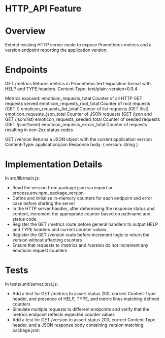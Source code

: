 # HTTP_API Feature

# Overview
Extend existing HTTP server mode to expose Prometheus metrics and a version endpoint reporting the application version.

# Endpoints

GET /metrics
  Returns metrics in Prometheus text exposition format with HELP and TYPE headers.
  Content-Type: text/plain; version=0.0.4

Metrics exposed:
  emoticon_requests_total        Counter of all HTTP GET requests served
  emoticon_requests_root_total   Counter of root requests (GET /)
  emoticon_requests_list_total   Counter of list requests (GET /list)
  emoticon_requests_json_total   Counter of JSON requests (GET /json and GET /json/list)
  emoticon_requests_seeded_total Counter of seeded requests (GET /json?seed)
  emoticon_requests_errors_total Counter of requests resulting in non-2xx status codes

GET /version
  Returns a JSON object with the current application version
  Content-Type: application/json
  Response body: { version: string }

# Implementation Details
In src/lib/main.js:
- Read the version from package.json via import or process.env.npm_package_version
- Define and initialize in-memory counters for each endpoint and error case before starting the server
- In the HTTP server handler, after determining the response status and content, increment the appropriate counter based on pathname and status code
- Register the GET /metrics route before general handlers to output HELP and TYPE headers and current counter values
- Register the GET /version route before increment logic to return the version without affecting counters
- Ensure that requests to /metrics and /version do not increment any emoticon request counters

# Tests
In tests/unit/server.test.js:
- Add a test for GET /metrics to assert status 200, correct Content-Type header, and presence of HELP, TYPE, and metric lines matching defined counters
- Simulate multiple requests to different endpoints and verify that the metrics endpoint reflects expected counter values
- Add a test for GET /version to assert status 200, correct Content-Type header, and a JSON response body containing version matching package.json